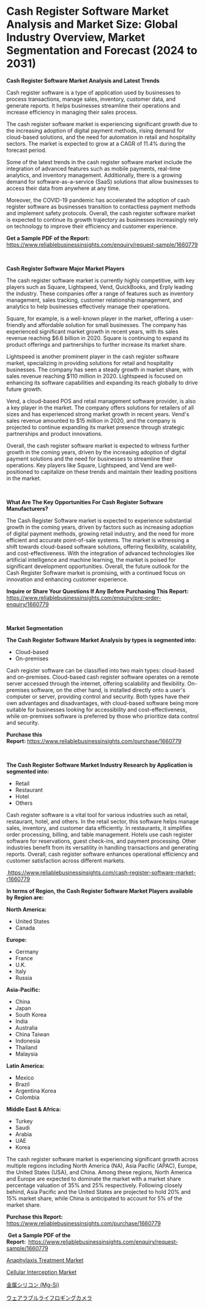 <p><h1>Cash Register Software Market Analysis and Market Size: Global Industry Overview, Market Segmentation and Forecast (2024 to 2031)</h1></p><p><strong>Cash Register Software Market Analysis and Latest Trends</strong></p>
<p><p>Cash register software is a type of application used by businesses to process transactions, manage sales, inventory, customer data, and generate reports. It helps businesses streamline their operations and increase efficiency in managing their sales process.</p><p>The cash register software market is experiencing significant growth due to the increasing adoption of digital payment methods, rising demand for cloud-based solutions, and the need for automation in retail and hospitality sectors. The market is expected to grow at a CAGR of 11.4% during the forecast period.</p><p>Some of the latest trends in the cash register software market include the integration of advanced features such as mobile payments, real-time analytics, and inventory management. Additionally, there is a growing demand for software-as-a-service (SaaS) solutions that allow businesses to access their data from anywhere at any time.</p><p>Moreover, the COVID-19 pandemic has accelerated the adoption of cash register software as businesses transition to contactless payment methods and implement safety protocols. Overall, the cash register software market is expected to continue its growth trajectory as businesses increasingly rely on technology to improve their efficiency and customer experience.</p></p>
<p><strong>Get a Sample PDF of the Report:&nbsp;</strong> <a href="https://www.reliablebusinessinsights.com/enquiry/request-sample/1660779">https://www.reliablebusinessinsights.com/enquiry/request-sample/1660779</a></p>
<p>&nbsp;</p>
<p><strong>Cash Register Software Major Market Players</strong></p>
<p><p>The cash register software market is currently highly competitive, with key players such as Square, Lightspeed, Vend, QuickBooks, and Erply leading the industry. These companies offer a range of features such as inventory management, sales tracking, customer relationship management, and analytics to help businesses effectively manage their operations.</p><p>Square, for example, is a well-known player in the market, offering a user-friendly and affordable solution for small businesses. The company has experienced significant market growth in recent years, with its sales revenue reaching $6.6 billion in 2020. Square is continuing to expand its product offerings and partnerships to further increase its market share.</p><p>Lightspeed is another prominent player in the cash register software market, specializing in providing solutions for retail and hospitality businesses. The company has seen a steady growth in market share, with sales revenue reaching $110 million in 2020. Lightspeed is focused on enhancing its software capabilities and expanding its reach globally to drive future growth.</p><p>Vend, a cloud-based POS and retail management software provider, is also a key player in the market. The company offers solutions for retailers of all sizes and has experienced strong market growth in recent years. Vend's sales revenue amounted to $15 million in 2020, and the company is projected to continue expanding its market presence through strategic partnerships and product innovations.</p><p>Overall, the cash register software market is expected to witness further growth in the coming years, driven by the increasing adoption of digital payment solutions and the need for businesses to streamline their operations. Key players like Square, Lightspeed, and Vend are well-positioned to capitalize on these trends and maintain their leading positions in the market.</p></p>
<p>&nbsp;</p>
<p><strong>What Are The Key Opportunities For Cash Register Software Manufacturers?</strong></p>
<p><p>The Cash Register Software market is expected to experience substantial growth in the coming years, driven by factors such as increasing adoption of digital payment methods, growing retail industry, and the need for more efficient and accurate point-of-sale systems. The market is witnessing a shift towards cloud-based software solutions, offering flexibility, scalability, and cost-effectiveness. With the integration of advanced technologies like artificial intelligence and machine learning, the market is poised for significant development opportunities. Overall, the future outlook for the Cash Register Software market is promising, with a continued focus on innovation and enhancing customer experience.</p></p>
<p><strong>Inquire or Share Your Questions If Any Before Purchasing This Report:</strong> <a href="https://www.reliablebusinessinsights.com/enquiry/pre-order-enquiry/1660779">https://www.reliablebusinessinsights.com/enquiry/pre-order-enquiry/1660779</a></p>
<p>&nbsp;</p>
<p><strong>Market Segmentation</strong></p>
<p><strong>The Cash Register Software Market Analysis by types is segmented into:</strong></p>
<p><ul><li>Cloud-based</li><li>On-premises</li></ul></p>
<p><p>Cash register software can be classified into two main types: cloud-based and on-premises. Cloud-based cash register software operates on a remote server accessed through the internet, offering scalability and flexibility. On-premises software, on the other hand, is installed directly onto a user's computer or server, providing control and security. Both types have their own advantages and disadvantages, with cloud-based software being more suitable for businesses looking for accessibility and cost-effectiveness, while on-premises software is preferred by those who prioritize data control and security.</p></p>
<p><strong>Purchase this Report:&nbsp;</strong><a href="https://www.reliablebusinessinsights.com/purchase/1660779">https://www.reliablebusinessinsights.com/purchase/1660779</a></p>
<p>&nbsp;</p>
<p><strong>The Cash Register Software Market Industry Research by Application is segmented into:</strong></p>
<p><ul><li>Retail</li><li>Restaurant</li><li>Hotel</li><li>Others</li></ul></p>
<p><p>Cash register software is a vital tool for various industries such as retail, restaurant, hotel, and others. In the retail sector, this software helps manage sales, inventory, and customer data efficiently. In restaurants, it simplifies order processing, billing, and table management. Hotels use cash register software for reservations, guest check-ins, and payment processing. Other industries benefit from its versatility in handling transactions and generating reports. Overall, cash register software enhances operational efficiency and customer satisfaction across different markets.</p></p>
<p><a href="https://www.reliablebusinessinsights.com/cash-register-software-market-r1660779">&nbsp;https://www.reliablebusinessinsights.com/cash-register-software-market-r1660779</a></p>
<p><strong>In terms of Region, the Cash Register Software Market Players available by Region are:</strong></p>
<p>
    <p> <strong> North America: </strong>
        <ul>
            <li>United States</li>
            <li>Canada</li>
        </ul>
        </p> 
    <p> <strong> Europe: </strong>
        <ul>
            <li>Germany</li>
            <li>France</li>
            <li>U.K.</li>
            <li>Italy</li>
            <li>Russia</li>
        </ul>
        </p> 
    <p> <strong> Asia-Pacific: </strong>
        <ul>
            <li>China</li>
            <li>Japan</li>
            <li>South Korea</li>
            <li>India</li>
            <li>Australia</li>
            <li>China Taiwan</li>
            <li>Indonesia</li>
            <li>Thailand</li>
            <li>Malaysia</li>
        </ul>
        </p> 
    <p> <strong> Latin America: </strong>
        <ul>
            <li>Mexico</li>
            <li>Brazil</li>
            <li>Argentina Korea</li>
            <li>Colombia</li>
        </ul>
        </p> 
    <p> <strong> Middle East & Africa: </strong>
        <ul>
            <li>Turkey</li>
            <li>Saudi</li>
            <li>Arabia</li>
            <li>UAE</li>
            <li>Korea</li>
        </ul>
    </p>
    </p>
<p><p>The cash register software market is experiencing significant growth across multiple regions including North America (NA), Asia Pacific (APAC), Europe, the United States (USA), and China. Among these regions, North America and Europe are expected to dominate the market with a market share percentage valuation of 35% and 25% respectively. Following closely behind, Asia Pacific and the United States are projected to hold 20% and 15% market share, while China is anticipated to account for 5% of the market share.</p></p>
<p><strong>Purchase this Report: </strong><a href="https://www.reliablebusinessinsights.com/purchase/1660779">https://www.reliablebusinessinsights.com/purchase/1660779</a></p>
<p>&nbsp;<strong>Get a Sample PDF of the Report:&nbsp;&nbsp;</strong><a href="https://www.reliablebusinessinsights.com/enquiry/request-sample/1660779">https://www.reliablebusinessinsights.com/enquiry/request-sample/1660779</a></p>
<p><strong></strong></p>
<p><p><a href="https://github.com/bznecsdb5/Market-Research-Report-List-1/blob/main/anaphylaxis-treatment-market.md">Anaphylaxis Treatment Market</a></p><p><a href="https://github.com/cheribeninsig/Market-Research-Report-List-1/blob/main/cellular-interception-market.md">Cellular Interception Market</a></p><p><a href="https://github.com/dawson566/Market-Research-Report-List-2/blob/main/6666418180943.md">金属シリコン (Mg-Si)</a></p><p><a href="https://github.com/DeonBoer2023/Market-Research-Report-List-2/blob/main/2956883180944.md">ウェアラブルライフロギングカメラ</a></p></p>